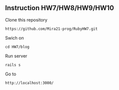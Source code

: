 Instruction HW7/HW8/HW9/HW10
-
Clone this repository
```
https://github.com/Mira21-prog/RubyHW7.git
```
Swich on
```
cd HW7/blog
```
Run server
```
rails s
```
Go to
```
http://localhost:3000/
```